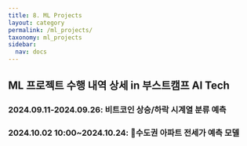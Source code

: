```yaml
---
title: 8. ML Projects
layout: category
permalink: /ml_projects/
taxonomy: ml_projects
sidebar:
  nav: docs
---
```

## ML 프로젝트 수행 내역 상세 in 부스트캠프 AI Tech


### 2024.09.11-2024.09.26: 비트코인 상승/하락 시계열 분류 예측

### 2024.10.02 10:00~2024.10.24: 수도권 아파트 전세가 예측 모델
